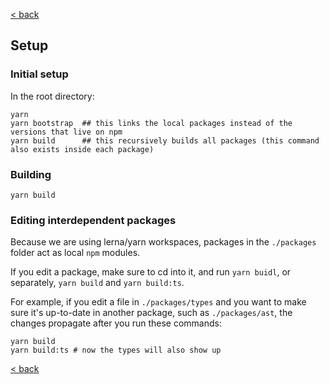 [< back](https://github.com/osmosis-labs/telescope/blob/main/docs/README.md)

## Setup

### Initial setup

In the root directory:

```
yarn 
yarn bootstrap  ## this links the local packages instead of the versions that live on npm
yarn build      ## this recursively builds all packages (this command also exists inside each package)
```

### Building

```
yarn build
```

### Editing interdependent packages

Because we are using lerna/yarn workspaces, packages in the `./packages` folder act as local `npm` modules.

If you edit a package, make sure to cd into it, and run `yarn buidl`, or separately, `yarn build` and `yarn build:ts`.

For example, if you edit a file in `./packages/types` and you want to make sure it's up-to-date in another package, such as `./packages/ast`, the changes propagate after you run these commands:

```
yarn build
yarn build:ts # now the types will also show up
```

[< back](https://github.com/osmosis-labs/telescope/blob/main/docs/README.md)